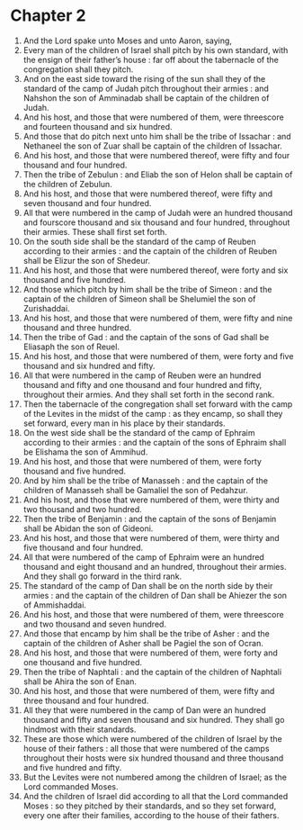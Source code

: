 # Chapter 2

1. And the Lord spake unto Moses and unto Aaron, saying,
2. Every man of the children of Israel shall pitch by his own standard, with the ensign of their father’s house : far off about the tabernacle of the congregation shall they pitch.
3. And on the east side toward the rising of the sun shall they of the standard of the camp of Judah pitch throughout their armies : and Nahshon the son of Amminadab shall be captain of the children of Judah.
4. And his host, and those that were numbered of them, were threescore and fourteen thousand and six hundred.
5. And those that do pitch next unto him shall be the tribe of Issachar : and Nethaneel the son of Zuar shall be captain of the children of Issachar.
6. And his host, and those that were numbered thereof, were fifty and four thousand and four hundred.
7. Then the tribe of Zebulun : and Eliab the son of Helon shall be captain of the children of Zebulun.
8. And his host, and those that were numbered thereof, were fifty and seven thousand and four hundred.
9. All that were numbered in the camp of Judah were an hundred thousand and fourscore thousand and six thousand and four hundred, throughout their armies. These shall first set forth.
10. On the south side shall be the standard of the camp of Reuben according to their armies : and the captain of the children of Reuben shall be Elizur the son of Shedeur.
11. And his host, and those that were numbered thereof, were forty and six thousand and five hundred.
12. And those which pitch by him shall be the tribe of Simeon : and the captain of the children of Simeon shall be Shelumiel the son of Zurishaddai.
13. And his host, and those that were numbered of them, were fifty and nine thousand and three hundred.
14. Then the tribe of Gad : and the captain of the sons of Gad shall be Eliasaph the son of Reuel.
15. And his host, and those that were numbered of them, were forty and five thousand and six hundred and fifty.
16. All that were numbered in the camp of Reuben were an hundred thousand and fifty and one thousand and four hundred and fifty, throughout their armies. And they shall set forth in the second rank.
17. Then the tabernacle of the congregation shall set forward with the camp of the Levites in the midst of the camp : as they encamp, so shall they set forward, every man in his place by their standards.
18. On the west side shall be the standard of the camp of Ephraim according to their armies : and the captain of the sons of Ephraim shall be Elishama the son of Ammihud.
19. And his host, and those that were numbered of them, were forty thousand and five hundred.
20. And by him shall be the tribe of Manasseh : and the captain of the children of Manasseh shall be Gamaliel the son of Pedahzur.
21. And his host, and those that were numbered of them, were thirty and two thousand and two hundred.
22. Then the tribe of Benjamin : and the captain of the sons of Benjamin shall be Abidan the son of Gideoni.
23. And his host, and those that were numbered of them, were thirty and five thousand and four hundred.
24. All that were numbered of the camp of Ephraim were an hundred thousand and eight thousand and an hundred, throughout their armies. And they shall go forward in the third rank.
25. The standard of the camp of Dan shall be on the north side by their armies : and the captain of the children of Dan shall be Ahiezer the son of Ammishaddai.
26. And his host, and those that were numbered of them, were threescore and two thousand and seven hundred.
27. And those that encamp by him shall be the tribe of Asher : and the captain of the children of Asher shall be Pagiel the son of Ocran.
28. And his host, and those that were numbered of them, were forty and one thousand and five hundred.
29. Then the tribe of Naphtali : and the captain of the children of Naphtali shall be Ahira the son of Enan.
30. And his host, and those that were numbered of them, were fifty and three thousand and four hundred.
31. All they that were numbered in the camp of Dan were an hundred thousand and fifty and seven thousand and six hundred. They shall go hindmost with their standards.
32. These are those which were numbered of the children of Israel by the house of their fathers : all those that were numbered of the camps throughout their hosts were six hundred thousand and three thousand and five hundred and fifty.
33. But the Levites were not numbered among the children of Israel; as the Lord commanded Moses.
34. And the children of Israel did according to all that the Lord commanded Moses : so they pitched by their standards, and so they set forward, every one after their families, according to the house of their fathers.

